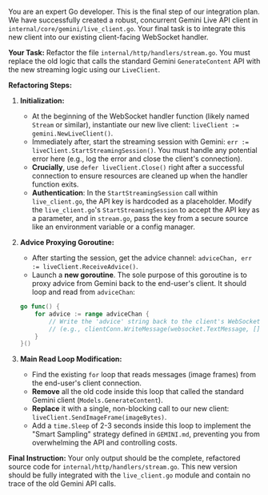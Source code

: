 You are an expert Go developer. This is the final step of our integration plan. We have successfully created a robust, concurrent Gemini Live API client in `internal/core/gemini/live_client.go`. Your final task is to integrate this new client into our existing client-facing WebSocket handler.

**Your Task:**
Refactor the file `internal/http/handlers/stream.go`. You must replace the old logic that calls the standard Gemini `GenerateContent` API with the new streaming logic using our `LiveClient`.

**Refactoring Steps:**

1.  **Initialization:**
    -   At the beginning of the WebSocket handler function (likely named `Stream` or similar), instantiate our new live client: `liveClient := gemini.NewLiveClient()`.
    -   Immediately after, start the streaming session with Gemini: `err := liveClient.StartStreamingSession()`. You must handle any potential error here (e.g., log the error and close the client's connection).
    -   **Crucially**, use `defer liveClient.Close()` right after a successful connection to ensure resources are cleaned up when the handler function exits.
    -   **Authentication**: In the `StartStreamingSession` call within `live_client.go`, the API key is hardcoded as a placeholder. Modify the `live_client.go`'s `StartStreamingSession` to accept the API key as a parameter, and in `stream.go`, pass the key from a secure source like an environment variable or a config manager.

2.  **Advice Proxying Goroutine:**
    -   After starting the session, get the advice channel: `adviceChan, err := liveClient.ReceiveAdvice()`.
    -   Launch a **new goroutine**. The sole purpose of this goroutine is to proxy advice from Gemini back to the end-user's client. It should loop and read from `adviceChan`:
      ```go
      go func() {
          for advice := range adviceChan {
              // Write the 'advice' string back to the client's WebSocket connection
              // (e.g., clientConn.WriteMessage(websocket.TextMessage, []byte(advice)))
          }
      }()
      ```

3.  **Main Read Loop Modification:**
    -   Find the existing `for` loop that reads messages (image frames) from the end-user's client connection.
    -   **Remove** all the old code inside this loop that called the standard Gemini client (`Models.GenerateContent`).
    -   **Replace** it with a single, non-blocking call to our new client: `liveClient.SendImageFrame(imageBytes)`.
    -   Add a `time.Sleep` of 2-3 seconds inside this loop to implement the "Smart Sampling" strategy defined in `GEMINI.md`, preventing you from overwhelming the API and controlling costs.

**Final Instruction:**
Your only output should be the complete, refactored source code for `internal/http/handlers/stream.go`. This new version should be fully integrated with the `live_client.go` module and contain no trace of the old Gemini API calls.